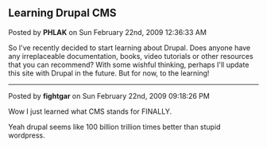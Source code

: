 ## Learning Drupal CMS
Posted by **PHLAK** on Sun February 22nd, 2009 12:36:33 AM

So I've recently decided to start learning about Drupal.  Does anyone have any irreplaceable documentation, books, video tutorials or other resources that you can recommend?  With some wishful thinking, perhaps I'll update this site with Drupal in the future.  But for now, to the learning!

--------------------------------------------------------------------------------

Posted by **fightgar** on Sun February 22nd, 2009 09:18:26 PM

Wow I just learned what CMS stands for FINALLY.

Yeah drupal seems like 100 billion trillion times better than stupid wordpress.
